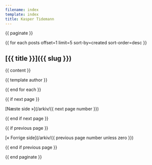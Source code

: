 ```yaml
---
filename: index
template: index
title: Kasper Tidemann
---
```


{{ paginate }}

{{ for each posts offset=1 limit=5 sort-by=created sort-order=desc }}

  <article>

  # [{{ title }}]({{ slug }})

  {{ content }}

  {{ template author }}

  </article>

{{ end for each }}

<nav>

{{ if next page }}

[Næste side &raquo;](/arkiv/{{ next page number }})

{{ end if next page }}

{{ if previous page }}

[&laquo; Forrige side](/arkiv/{{ previous page number unless zero }})

{{ end if previous page }}

</nav>

{{ end paginate }}